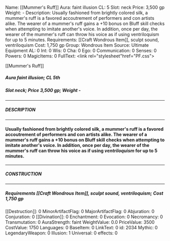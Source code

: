 Name: [[Mummer's Ruff]]
Aura: faint illusion
CL: 5
Slot: neck
Price: 3,500 gp
Weight: -
Description: Usually fashioned from brightly colored silk, a mummer's ruff is a favored accoutrement of performers and con artists alike. The wearer of a mummer's ruff gains a +10 bonus on Bluff skill checks when attempting to imitate another's voice. In addition, once per day, the wearer of the mummer's ruff can throw his voice as if using ventriloquism for up to 5 minutes.
Requirements: [[Craft Wondrous Item]], sculpt sound, ventriloquism
Cost: 1,750 gp
Group: Wondrous Item
Source: Ultimate Equipment
AL: 0
Int: 0
Wis: 0
Cha: 0
Ego: 0
Communication: 0
Senses: 0
Powers: 0
MagicItems: 0
FullText: <link rel="stylesheet"href="PF.css"><div class="heading"><p class="alignleft">[[Mummer's Ruff]]</p><div style="clear: both;"></div></div><div><h5><b>Aura </b>faint illusion; <b>CL </b>5th</h5><h5><b>Slot </b>neck; <b>Price </b>3,500 gp; <b>Weight </b>-</h5></div><hr/><div><h5><b>DESCRIPTION</b></h5></div><hr/><div><h4><p>Usually fashioned from brightly colored silk, a mummer's ruff is a favored accoutrement of performers and con artists alike. The wearer of a mummer's ruff gains a +10 bonus on Bluff skill checks when attempting to imitate another's voice. In addition, once per day, the wearer of the mummer's ruff can throw his voice as if using <i>ventriloquism</i> for up to 5 minutes.</p></h4></div><hr/><div><h5><b>CONSTRUCTION</b></h5></div><hr/><div><h5><b>Requirements </b>[[Craft Wondrous Item]], <i>sculpt sound</i>, <i>ventriloquism</i>; <b>Cost </b>1,750 gp</h5></div>
[[Destruction]]: 0
MinorArtifactFlag: 0
MajorArtifactFlag: 0
Abjuration: 0
Conjuration: 0
[[Divination]]: 0
Enchantment: 0
Evocation: 0
Necromancy: 0
Transmutation: 0
AuraStrength: faint
WeightValue: 0.0
PriceValue: 3500
CostValue: 1750
Languages: 0
BaseItem: 0
LinkText: 0
id: 2034
Mythic: 0
LegendaryWeapon: 0
Illusion: 1
Universal: 0
effects: 0

